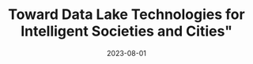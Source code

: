 ---
title: Toward Data Lake Technologies for Intelligent Societies and Cities"
collection: publications
permalink: /publication/2023-03-29-toward-data
excerpt: 
date: 2023-08-01
venue: 'Sustainable, Innovative and Intelligent Societies and Cities.'
paperurl: 'https://doi.org/10.1007/978-3-031-30514-6_1'
citation: "Ramos, G.S., Fernandes, D., Coelho, J.A.P.d.M., Aquino, A.L.L. (2023). Toward Data Lake Technologies for Intelligent Societies and Cities. In: da Silva Portela, C.F. (eds) Sustainable, Innovative and Intelligent Societies and Cities. EAI/Springer Innovations in Communication and Computing. Springer, Cham. https://doi.org/10.1007/978-3-031-30514-6_1"
---
